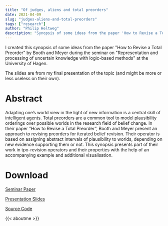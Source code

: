 ```yaml
---
title: "Of judges, aliens and total preorders"
date: 2021-04-09
slug: "judges-aliens-and-total-preorders"
tags: ["research"]
author: "Philip Heltweg"
description: "Synopsis of some ideas from the paper 'How to Revise a Total Preorder' by Booth and Meyer"
---
```


I created this synopsis of some ideas from the paper "How to Revise a Total Preorder" by Booth and Meyer during the seminar on "Representation and processing of uncertain knowledge with logic-based methods" at the University of Hagen.

The slides are from my final presentation of the topic (and might be more or less useless on their own).

# Abstract
Adapting one’s world view in the light of new information is a central skill of intelligent agents. Total preorders are a common tool to model plausibility orderings over possible worlds in the research field of belief change. In their paper ”How to Revise a Total Preorder”, Booth and Meyer present an approach to revising preorders for iterated belief revision. Their operator is based on assigning abstract intervals of plausibility to worlds, depending on new evidence supporting them or not.
This synopsis presents part of their work in tpo-revision operators and their properties with the help of an accompanying example and additional visualisation.

# Download
[Seminar Paper](/files/of-judges-aliens-and-total-preorders.pdf)

[Presentation Slides](/files/of-judges-aliens-and-total-preorders_presentation.pdf)

[Source Code](https://github.com/rhazn/master-seminar)

{{< aboutme >}}